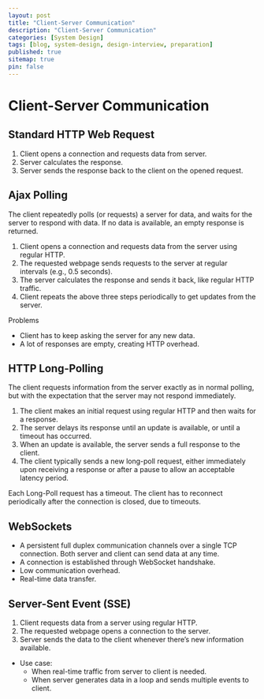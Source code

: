 ```yaml
---
layout: post
title: "Client-Server Communication"
description: "Client-Server Communication"
categories: [System Design]
tags: [blog, system-design, design-interview, preparation]
published: true
sitemap: true
pin: false
---
```


Client-Server Communication
====

## Standard HTTP Web Request
1. Client opens a connection and requests data from server.
2. Server calculates the response.
3. Server sends the response back to the client on the opened request.

## Ajax Polling
The client repeatedly polls (or requests) a server for data, and waits for the server to respond with data. If no data is available, an empty response is returned.

1. Client opens a connection and requests data from the server using regular HTTP.
2. The requested webpage sends requests to the server at regular intervals (e.g., 0.5 seconds).
3. The server calculates the response and sends it back, like regular HTTP traffic.
4. Client repeats the above three steps periodically to get updates from the server.

Problems
- Client has to keep asking the server for any new data.
- A lot of responses are empty, creating HTTP overhead.

## HTTP Long-Polling
The client requests information from the server exactly as in normal polling, but with the expectation that the server may not respond immediately.

1. The client makes an initial request using regular HTTP and then waits for a response.
2. The server delays its response until an update is available, or until a timeout has occurred.
3. When an update is available, the server sends a full response to the client.
4. The client typically sends a new long-poll request, either immediately upon receiving a response or after a pause to allow an acceptable latency period.

Each Long-Poll request has a timeout. The client has to reconnect periodically after the connection is closed, due to timeouts.

## WebSockets
- A persistent full duplex communication channels over a single TCP connection. Both server and client can send data at any time.
- A connection is established through WebSocket handshake.
- Low communication overhead.
- Real-time data transfer.

## Server-Sent Event (SSE)
1. Client requests data from a server using regular HTTP.
2. The requested webpage opens a connection to the server.
3. Server sends the data to the client whenever there’s new information available.

- Use case:
  - When real-time traffic from server to client is needed.
  - When server generates data in a loop and sends multiple events to client.